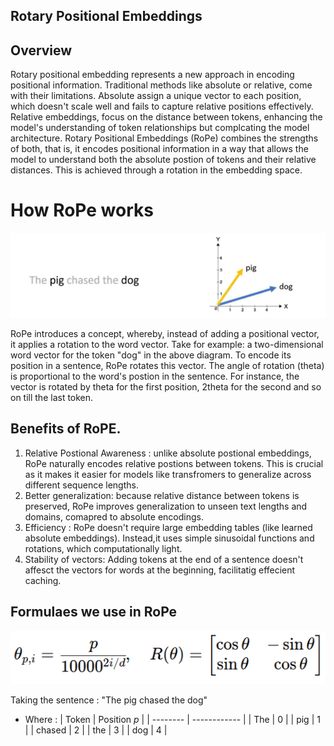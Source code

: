 ## Rotary Positional Embeddings

## Overview
Rotary positional embedding represents a new approach in encoding positional information.
Traditional methods like absolute or relative, come with their limitations.
Absolute assign a unique vector to each position, which doesn't scale well and fails to capture relative positions effectively.
Relative embeddings, focus on the distance between tokens, enhancing the model's understanding of token relationships but complcating the model architecture.
Rotary Positional Embeddings (RoPe) combines the strengths of both, that is, it encodes positional information in a way that allows the model to understand both the absolute postion of tokens and their relative distances.
This is achieved through a rotation in the embedding space.

# How RoPe works
![Output example:](../assets/rope_example.webp)

RoPe introduces a concept, whereby, instead of adding a positional vector, it applies a rotation to the word vector.
Take for example: a two-dimensional word vector for the token "dog" in the above diagram.
To encode its position in a sentence, RoPe rotates this vector.
The angle of rotation (theta) is proportional to the word's postion in the sentence.
For instance, the vector is rotated by theta for the first position, 2theta for the second and so on till the last token.

## Benefits of RoPE.
1. Relative Postional Awareness : unlike absolute postional embeddings, RoPe naturally encodes relative postions between tokens. This is crucial as it makes it easier for models like transfromers to generalize across different sequence lengths.
2. Better generalization: because relative distance between tokens is preserved, RoPe improves generalization to unseen text lengths and domains, comapred to absolute encodings.
3. Efficiency : RoPe doesn't require large embedding tables (like learned absolute embeddings). Instead,it uses simple sinusoidal functions and rotations, which computationally light.
4. Stability of vectors: Adding tokens at the end of a sentence doesn't affesct the vectors for words at the beginning, facilitatig effecient caching.

## Formulaes we use in RoPe
![Output example:](../assets/RoPE-Theta-Rotation-Formula.png)

Taking the sentence : "The pig chased the dog"
- Where :
   | Token    | Position $p$ |
| -------- | ------------ |
| The        | 0            |
| pig     | 1            |
| chased     | 2            |
| the  | 3            |
| dog | 4       |

   







